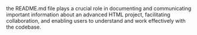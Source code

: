  the README.md file plays a crucial role in documenting and communicating important information about an advanced HTML project, facilitating collaboration, and enabling users to understand and work effectively with the codebase.
